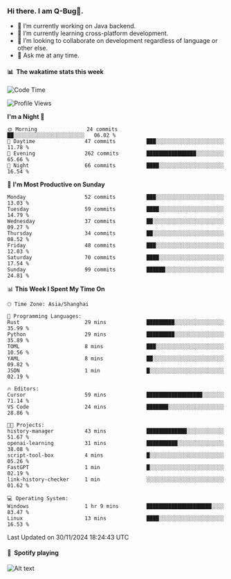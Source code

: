 ### Hi there. I am Q-Bug🐞.

- 🔭 I’m currently working on Java backend.
- 🌱 I’m currently learning cross-platform development.
- 👯 I’m looking to collaborate on development regardless of language or other else.
- 💬 Ask me at any time.

#### 📊 &nbsp;**The wakatime stats this week**  
<!--START_SECTION:waka-->
![Code Time](http://img.shields.io/badge/Code%20Time-178%20hrs%2035%20mins-blue)

![Profile Views](http://img.shields.io/badge/Profile%20Views-0-blue)

**I'm a Night 🦉** 

```text
🌞 Morning                24 commits          ██░░░░░░░░░░░░░░░░░░░░░░░   06.02 % 
🌆 Daytime                47 commits          ███░░░░░░░░░░░░░░░░░░░░░░   11.78 % 
🌃 Evening                262 commits         ████████████████░░░░░░░░░   65.66 % 
🌙 Night                  66 commits          ████░░░░░░░░░░░░░░░░░░░░░   16.54 % 
```
📅 **I'm Most Productive on Sunday** 

```text
Monday                   52 commits          ███░░░░░░░░░░░░░░░░░░░░░░   13.03 % 
Tuesday                  59 commits          ████░░░░░░░░░░░░░░░░░░░░░   14.79 % 
Wednesday                37 commits          ██░░░░░░░░░░░░░░░░░░░░░░░   09.27 % 
Thursday                 34 commits          ██░░░░░░░░░░░░░░░░░░░░░░░   08.52 % 
Friday                   48 commits          ███░░░░░░░░░░░░░░░░░░░░░░   12.03 % 
Saturday                 70 commits          ████░░░░░░░░░░░░░░░░░░░░░   17.54 % 
Sunday                   99 commits          ██████░░░░░░░░░░░░░░░░░░░   24.81 % 
```


📊 **This Week I Spent My Time On** 

```text
🕑︎ Time Zone: Asia/Shanghai

💬 Programming Languages: 
Rust                     29 mins             █████████░░░░░░░░░░░░░░░░   35.99 % 
Python                   29 mins             █████████░░░░░░░░░░░░░░░░   35.89 % 
TOML                     8 mins              ███░░░░░░░░░░░░░░░░░░░░░░   10.56 % 
YAML                     8 mins              ██░░░░░░░░░░░░░░░░░░░░░░░   09.82 % 
JSON                     1 min               █░░░░░░░░░░░░░░░░░░░░░░░░   02.19 % 

🔥 Editors: 
Cursor                   59 mins             ██████████████████░░░░░░░   71.14 % 
VS Code                  24 mins             ███████░░░░░░░░░░░░░░░░░░   28.86 % 

🐱‍💻 Projects: 
history-manager          43 mins             █████████████░░░░░░░░░░░░   51.67 % 
openai-learning          31 mins             ██████████░░░░░░░░░░░░░░░   38.08 % 
script-tool-box          4 mins              █░░░░░░░░░░░░░░░░░░░░░░░░   05.26 % 
FastGPT                  1 min               █░░░░░░░░░░░░░░░░░░░░░░░░   02.19 % 
link-history-checker     1 min               ░░░░░░░░░░░░░░░░░░░░░░░░░   01.62 % 

💻 Operating System: 
Windows                  1 hr 9 mins         █████████████████████░░░░   83.47 % 
Linux                    13 mins             ████░░░░░░░░░░░░░░░░░░░░░   16.53 % 
```


 Last Updated on 30/11/2024 18:24:43 UTC
<!--END_SECTION:waka-->

#### 🎵 &nbsp;**Spotify playing**  
![Alt text](https://spotify-recently-played-readme.vercel.app/api?user=e5y1o4x7kdt9kf2blu4wvmb4s&unique={true|1|on|yes})
